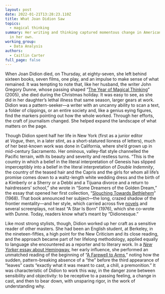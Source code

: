 ```yaml
---
layout: post
date: 2022-01-21T13:28:23.110Z
title: What Joan Didion Saw
topics:
  - magical thinking
summary: Her writing and thinking captured momentous change in American life—and
  in her own.
working_group:
  - Data Analysis
authors:
  - Caitlin Carter
full_page: false
---
```

When Joan Didion died, on Thursday, at eighty-seven, she left behind sixteen books, seven films, one play, and an impulse to make sense of what remained. It was tempting to note that, like her husband, the writer John Gregory Dunne, whose passing shaped “[The Year of Magical Thinking](https://www.amazon.com/Year-Magical-Thinking-Joan-Didion/dp/1400078431/)” (2005), she died during the Christmas holiday. It was easy to see, as she did in her daughter’s lethal illness that same season, larger gears at work. Didion was a pattern-seeker—a writer with an uncanny ability to scan a text, a folder of clippings, or an entire society and, like a genius eying figures, find the markers pointing out how the whole worked. Through her efforts, the craft of journalism changed. She helped expand the landscape of what matters on the page.

Though Didion spent half her life in New York (first as a junior editor at *Vogue*, then, in a later stint, as a short-statured lioness of letters), much of her best-known work was done in California, where she’d grown up in mid-century Sacramento. Her ominous, valley-flat style channelled the Pacific terrain, with its beauty and severity and restless turns. “This is the country in which a belief in the literal interpretation of Genesis has slipped imperceptibly into a belief in the literal interpretation of *Double Indemnity*, the country of the teased hair and the Capris and the girls for whom all life’s promise comes down to a waltz-length white wedding dress and the birth of a Kimberly or a Sherry or a Debbi and a Tijuana divorce and a return to hairdressers’ school,” she wrote in “Some Dreamers of the Golden Dream,” the essay that opened her first collection, “[Slouching Towards Bethlehem](https://www.amazon.com/Slouching-Towards-Bethlehem-Essays-Classics/dp/0374531382/)” (1968). That book announced her subject—the long, crazed shadow of the frontier mentality—and her style, which carried across five [novels](https://www.newyorker.com/magazine/2019/12/02/joan-didions-early-novels-of-american-womanhood) and several screenplays, not least “A Star Is Born” (1976), which she co-wrote with Dunne. Today, readers know what’s meant by “Didionesque.”

Like most strong stylists, though, Didion worked up her craft as a sensitive reader of other masters. She had been an English student, at Berkeley, in the nineteen-fifties, a high point for the New Criticism and its close reading, and the approach became part of her lifelong methodology, applied equally to language she encountered as a reporter and to literary work. In a [*New Yorker* essay about Hemingway](https://www.newyorker.com/magazine/1998/11/09/last-words-6), her early influence, she performed an unmatched reading of the beginning of “[A Farewell to Arms](https://www.amazon.com/Farewell-Arms-Ernest-Hemingway/dp/0684801469),” noting how the sudden, pattern-breaking absence of a “the” before the third appearance of “leaves” casts “exactly what it was meant to cast, a chill, a premonition.” It was characteristic of Didion to work this way, in the danger zone between sensibility and objectivity: to be receptive to a passing feeling, a change in cast, and then to bear down, with unsparing rigor, in the work of understanding why.
